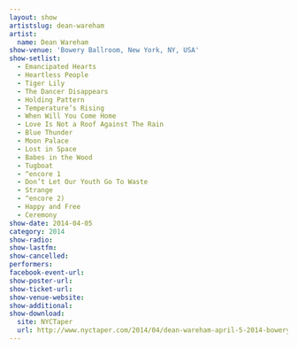 ```yaml
---
layout: show
artistslug: dean-wareham
artist:
  name: Dean Wareham
show-venue: 'Bowery Ballroom, New York, NY, USA'
show-setlist: 
  - Emancipated Hearts
  - Heartless People
  - Tiger Lily
  - The Dancer Disappears
  - Holding Pattern
  - Temperature’s Rising
  - When Will You Come Home
  - Love Is Not a Roof Against The Rain
  - Blue Thunder
  - Moon Palace
  - Lost in Space
  - Babes in the Wood
  - Tugboat
  - ^encore 1
  - Don’t Let Our Youth Go To Waste
  - Strange
  - ^encore 2)
  - Happy and Free
  - Ceremony
show-date: 2014-04-05
category: 2014
show-radio: 
show-lastfm: 
show-cancelled: 
performers: 
facebook-event-url: 
show-poster-url: 
show-ticket-url: 
show-venue-website: 
show-additional: 
show-download: 
  site: NYCTaper
  url: http://www.nyctaper.com/2014/04/dean-wareham-april-5-2014-bowery-ballroom-flacmp3streaming/
---
```


